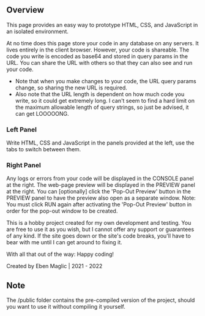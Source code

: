 ## Overview

This page provides an easy way to prototype HTML, CSS, and JavaScript in an isolated environment.

At no time does this page store your code in any database on any servers. It lives entirely in the client browser.
However, your code is shareable. The code you write is encoded as base64 and stored in query params in the URL. You can share the URL with others so that they can also see and run your code.

- Note that when you make changes to your code, the URL query params change, so sharing the new URL is required.
- Also note that the URL length is dependent on how much code you write, so it could get extremely long.
  I can't seem to find a hard limit on the maximum allowable length of query strings, so just be advised, it can get LOOOOONG.

### Left Panel

Write HTML, CSS and JavaScript in the panels provided at the left, use the tabs to switch between them.

### Right Panel

Any logs or errors from your code will be displayed in the CONSOLE panel at the right.
The web-page preview will be displayed in the PREVIEW panel at the right.
You can [optionally] click the 'Pop-Out Preview' button in the PREVIEW panel to have the preview also open as a separate window.
Note: You must click RUN again after activating the 'Pop-Out Preview' button in order for the pop-out window to be created.

This is a hobby project created for my own development and testing. You are free to use it as you wish, but I cannot offer any support or guarantees of any kind. If the site goes down or the site's code breaks, you'll have to bear with me until I can get around to fixing it.

With all that out of the way: Happy coding!

Created by Eben Maglic | 2021 - 2022

## Note

The /public folder contains the pre-compiled version of the project, should you want to use it without compiling it yourself.
